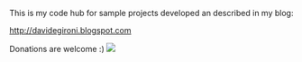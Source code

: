 This is my code hub for sample projects developed an described in my blog:

http://davidegironi.blogspot.com

Donations are welcome :) <a href='https://www.paypal.com/cgi-bin/webscr?cmd=_s-xclick&hosted_button_id=W4YEMW7U9KQS6'><img src='https://www.paypalobjects.com/en_GB/i/btn/btn_donate_SM.gif' border='0'></img></a>